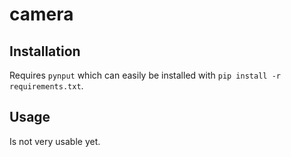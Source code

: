 # camera

## Installation
Requires `pynput` which can easily be installed with
`pip install -r requirements.txt`.

## Usage
Is not very usable yet.

